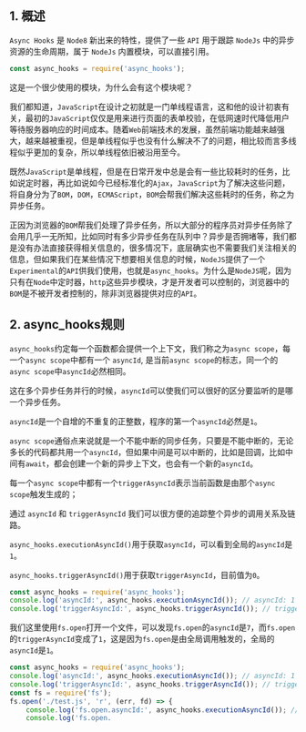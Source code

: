 ## 1. 概述

```Async Hooks``` 是 ```Node8``` 新出来的特性，提供了一些 ```API``` 用于跟踪 ```NodeJs``` 中的异步资源的生命周期，属于 ```NodeJs``` 内置模块，可以直接引用。

```js
const async_hooks = require('async_hooks');
```

这是一个很少使用的模块，为什么会有这个模块呢？

我们都知道，```JavaScript```在设计之初就是一门单线程语言，这和他的设计初衷有关，最初的```JavaScript```仅仅是用来进行页面的表单校验，在低网速时代降低用户等待服务器响应的时间成本。随着```Web```前端技术的发展，虽然前端功能越来越强大，越来越被重视，但是单线程似乎也没有什么解决不了的问题，相比较而言多线程似乎更加的复杂，所以单线程依旧被沿用至今。

既然J```avaScript```是单线程，但是在日常开发中总是会有一些比较耗时的任务，比如说定时器，再比如说如今已经标准化的```Ajax```，```JavaScript```为了解决这些问题，将自身分为了``BOM``，```DOM```，```ECMAScript```，```BOM```会帮我们解决这些耗时的任务，称之为异步任务。

正因为浏览器的```BOM```帮我们处理了异步任务，所以大部分的程序员对异步任务除了会用几乎一无所知，比如同时有多少异步任务在队列中？异步是否拥堵等，我们都是没有办法直接获得相关信息的，很多情况下，底层确实也不需要我们关注相关的信息，但如果我们在某些情况下想要相关信息的时候，```NodeJS```提供了一个```Experimental```的```API```供我们使用，也就是```async_hooks```。为什么是```NodeJS```呢，因为只有在```Node```中定时器，```http```这些异步模块，才是开发者可以控制的，浏览器中的```BOM```是不被开发者控制的，除非浏览器提供对应的```API```。

## 2. async_hooks规则

```async_hooks```约定每一个函数都会提供一个上下文，我们称之为```async scope```，每一个```async scope```中都有一个 ```asyncId```, 是当前```async scope```的标志，同一个的```async scope```中```asyncId```必然相同。

这在多个异步任务并行的时候，```asyncId```可以使我们可以很好的区分要监听的是哪一个异步任务。

```asyncId```是一个自增的不重复的正整数，程序的第一个```asyncId```必然是```1```。

```async scope```通俗点来说就是一个不能中断的同步任务，只要是不能中断的，无论多长的代码都共用一个```asyncId```，但如果中间是可以中断的，比如是回调，比如中间有```await```，都会创建一个新的异步上下文，也会有一个新的```asyncId```。

每一个```async scope```中都有一个```triggerAsyncId```表示当前函数是由那个```async scope```触发生成的；

通过 ```asyncId``` 和 ```triggerAsyncId``` 我们可以很方便的追踪整个异步的调用关系及链路。

```async_hooks.executionAsyncId()```用于获取```asyncId```，可以看到全局的```asyncId```是```1```。

```async_hooks.triggerAsyncId()```用于获取```triggerAsyncId```，目前值为```0```。

```js
const async_hooks = require('async_hooks');
console.log('asyncId:', async_hooks.executionAsyncId()); // asyncId: 1
console.log('triggerAsyncId:', async_hooks.triggerAsyncId()); // triggerAsyncId: 0
```

我们这里使用```fs.open```打开一个文件，可以发现```fs.open```的```asyncId```是```7```，而```fs.open```的```triggerAsyncId```变成了```1```，这是因为```fs.open```是由全局调用触发的，全局的```asyncId```是```1```。

```js
const async_hooks = require('async_hooks');
console.log('asyncId:', async_hooks.executionAsyncId()); // asyncId: 1
console.log('triggerAsyncId:', async_hooks.triggerAsyncId()); // triggerAsyncId: 0
const fs = require('fs');
fs.open('./test.js', 'r', (err, fd) => {
    console.log('fs.open.asyncId:', async_hooks.executionAsyncId()); // 7
    console.log('fs.open.